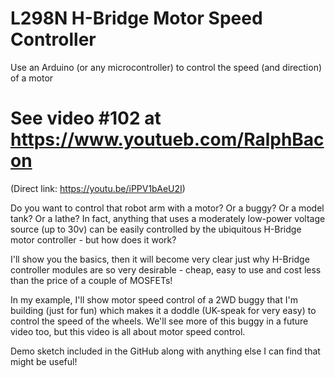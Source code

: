 # L298N H-Bridge Motor Speed Controller
Use an Arduino (or any microcontroller) to control the speed (and direction) of a motor

# See video #102 at https://www.youtueb.com/RalphBacon
(Direct link: https://youtu.be/iPPV1bAeU2I)

Do you want to control that robot arm with a motor? Or a buggy? Or a model tank? Or a lathe? In fact, anything that uses a moderately low-power voltage source (up to 30v) can be easily controlled by the ubiquitous H-Bridge motor controller - but how does it work?

I'll show you the basics, then it will become very clear just why H-Bridge controller modules are so very desirable - cheap, easy to use and cost less than the price of a couple of MOSFETs!

In my example, I'll show motor speed control of a 2WD buggy that I'm building (just for fun) which makes it a doddle (UK-speak for very easy) to control the speed of the wheels. We'll see more of this buggy in a future video too, but this video is all about motor speed control.

Demo sketch included in the GitHub along with anything else I can find that might be useful!
